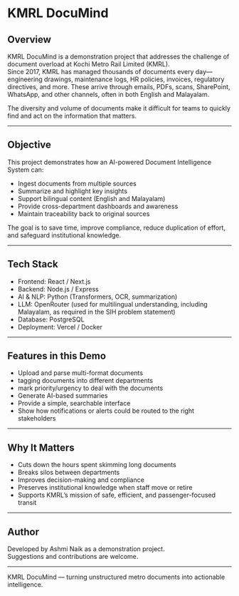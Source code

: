 
# KMRL DocuMind  

## Overview  
KMRL DocuMind is a demonstration project that addresses the challenge of document overload at Kochi Metro Rail Limited (KMRL).  
Since 2017, KMRL has managed thousands of documents every day—engineering drawings, maintenance logs, HR policies, invoices, regulatory directives, and more. These arrive through emails, PDFs, scans, SharePoint, WhatsApp, and other channels, often in both English and Malayalam.  

The diversity and volume of documents make it difficult for teams to quickly find and act on the information that matters.  

---

## Objective  
This project demonstrates how an AI-powered Document Intelligence System can:  

- Ingest documents from multiple sources  
- Summarize and highlight key insights  
- Support bilingual content (English and Malayalam)  
- Provide cross-department dashboards and awareness  
- Maintain traceability back to original sources  

The goal is to save time, improve compliance, reduce duplication of effort, and safeguard institutional knowledge.  

---

## Tech Stack  
- Frontend: React / Next.js  
- Backend: Node.js / Express  
- AI & NLP: Python (Transformers, OCR, summarization)  
- LLM: OpenRouter (used for multilingual understanding, including Malayalam, as required in the SIH problem statement)  
- Database: PostgreSQL  
- Deployment: Vercel / Docker  

---

## Features in this Demo  
- Upload and parse multi-format documents
- tagging documents into different departments
- mark priority/urgency to deal with the documents
- Generate AI-based summaries  
- Provide a simple, searchable interface  
- Show how notifications or alerts could be routed to the right stakeholders  

---

## Why It Matters  
- Cuts down the hours spent skimming long documents  
- Breaks silos between departments  
- Improves decision-making and compliance  
- Preserves institutional knowledge when staff move or retire  
- Supports KMRL’s mission of safe, efficient, and passenger-focused transit  

---


## Author  
Developed by Ashmi Naik as a demonstration project.  
Suggestions and contributions are welcome.  

---

KMRL DocuMind — turning unstructured metro documents into actionable intelligence.  

